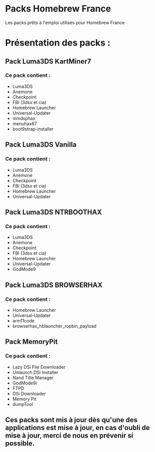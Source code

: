 # Packs Homebrew France
Les packs prêts à l'emploi utilisés pour Homebrew France

# Présentation des packs :

## Pack Luma3DS KartMiner7
### Ce pack contient :
- Luma3DS
- Anemone
- Checkpoint
- FBI (3dsx et cia)
- Homebrew Launcher
- Universal-Updater
- nimdsphax
- menuhax67
- boot9strap-installer

## Pack Luma3DS Vanilla
### Ce pack contient :
- Luma3DS
- Anemone
- Checkpoint
- FBI (3dsx et cia)
- Homebrew Launcher
- Universal-Updater

## Pack Luma3DS NTRBOOTHAX
### Ce pack contient :
- Luma3DS
- Anemone 
- Checkpoint
- FBI (3dsx et cia)
- Homebrew Launcher
- Universal-Updater
- GodMode9

## Pack Luma3DS BROWSERHAX
### Ce pack contient :
- Homebrew Launcher
- Universal-Updater 
- arm11code
- browserhax_hblauncher_ropbin_payload

## Pack MemoryPit
### Ce pack contient :
- Lazy DSi File Downloader
- Unlaunch DSi Installer
- Nand Title Manager
- GodMode9i
- FTPD
- DSi Downloader
- Memory Pit
- dumpTool

## Ces packs sont mis à jour dès qu'une des applications est mise à jour, en cas d'oubli de mise à jour, merci de nous en prévenir si possible.

